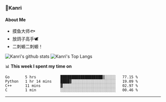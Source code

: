 ### 🌱Kanri
#### About Me
- 摸鱼大师🐟
- 放鸽子高手🕊
- 二刺螈二刺螈！

![Kanri's github stats](https://github-readme-stats.vercel.app/api?username=Yiwen-Chan&show_icons=true&theme=vue&line_height=20)
![Kanri's Top Langs](https://github-readme-stats.vercel.app/api/top-langs/?username=Yiwen-Chan&layout=compact&theme=vue&card_width=270)

📊 **This week I spent my time on**
<!--START_SECTION:waka-->
```text
Go       5 hrs           ███████████████████▒░░░░░   77.15 % 
Python   1 hr 14 mins    ████▓░░░░░░░░░░░░░░░░░░░░   19.09 % 
C++      11 mins         ▓░░░░░░░░░░░░░░░░░░░░░░░░   02.97 % 
C        1 min           ░░░░░░░░░░░░░░░░░░░░░░░░░   00.46 % 
```
<!--END_SECTION:waka-->

***

